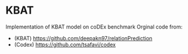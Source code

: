 # KBAT
Implementation of KBAT model on coDEx benchmark
Orginal code from: 
- (KBAT) https://github.com/deepakn97/relationPrediction
- (Codex) https://github.com/tsafavi/codex
